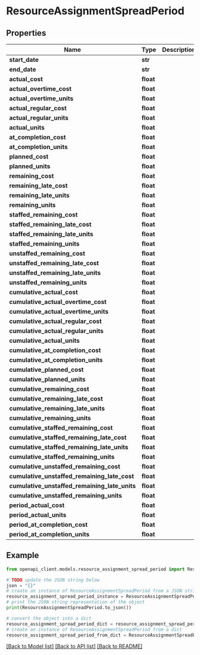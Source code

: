 # ResourceAssignmentSpreadPeriod


## Properties

Name | Type | Description | Notes
------------ | ------------- | ------------- | -------------
**start_date** | **str** |  | [optional] 
**end_date** | **str** |  | [optional] 
**actual_cost** | **float** |  | [optional] 
**actual_overtime_cost** | **float** |  | [optional] 
**actual_overtime_units** | **float** |  | [optional] 
**actual_regular_cost** | **float** |  | [optional] 
**actual_regular_units** | **float** |  | [optional] 
**actual_units** | **float** |  | [optional] 
**at_completion_cost** | **float** |  | [optional] 
**at_completion_units** | **float** |  | [optional] 
**planned_cost** | **float** |  | [optional] 
**planned_units** | **float** |  | [optional] 
**remaining_cost** | **float** |  | [optional] 
**remaining_late_cost** | **float** |  | [optional] 
**remaining_late_units** | **float** |  | [optional] 
**remaining_units** | **float** |  | [optional] 
**staffed_remaining_cost** | **float** |  | [optional] 
**staffed_remaining_late_cost** | **float** |  | [optional] 
**staffed_remaining_late_units** | **float** |  | [optional] 
**staffed_remaining_units** | **float** |  | [optional] 
**unstaffed_remaining_cost** | **float** |  | [optional] 
**unstaffed_remaining_late_cost** | **float** |  | [optional] 
**unstaffed_remaining_late_units** | **float** |  | [optional] 
**unstaffed_remaining_units** | **float** |  | [optional] 
**cumulative_actual_cost** | **float** |  | [optional] 
**cumulative_actual_overtime_cost** | **float** |  | [optional] 
**cumulative_actual_overtime_units** | **float** |  | [optional] 
**cumulative_actual_regular_cost** | **float** |  | [optional] 
**cumulative_actual_regular_units** | **float** |  | [optional] 
**cumulative_actual_units** | **float** |  | [optional] 
**cumulative_at_completion_cost** | **float** |  | [optional] 
**cumulative_at_completion_units** | **float** |  | [optional] 
**cumulative_planned_cost** | **float** |  | [optional] 
**cumulative_planned_units** | **float** |  | [optional] 
**cumulative_remaining_cost** | **float** |  | [optional] 
**cumulative_remaining_late_cost** | **float** |  | [optional] 
**cumulative_remaining_late_units** | **float** |  | [optional] 
**cumulative_remaining_units** | **float** |  | [optional] 
**cumulative_staffed_remaining_cost** | **float** |  | [optional] 
**cumulative_staffed_remaining_late_cost** | **float** |  | [optional] 
**cumulative_staffed_remaining_late_units** | **float** |  | [optional] 
**cumulative_staffed_remaining_units** | **float** |  | [optional] 
**cumulative_unstaffed_remaining_cost** | **float** |  | [optional] 
**cumulative_unstaffed_remaining_late_cost** | **float** |  | [optional] 
**cumulative_unstaffed_remaining_late_units** | **float** |  | [optional] 
**cumulative_unstaffed_remaining_units** | **float** |  | [optional] 
**period_actual_cost** | **float** |  | [optional] 
**period_actual_units** | **float** |  | [optional] 
**period_at_completion_cost** | **float** |  | [optional] 
**period_at_completion_units** | **float** |  | [optional] 

## Example

```python
from openapi_client.models.resource_assignment_spread_period import ResourceAssignmentSpreadPeriod

# TODO update the JSON string below
json = "{}"
# create an instance of ResourceAssignmentSpreadPeriod from a JSON string
resource_assignment_spread_period_instance = ResourceAssignmentSpreadPeriod.from_json(json)
# print the JSON string representation of the object
print(ResourceAssignmentSpreadPeriod.to_json())

# convert the object into a dict
resource_assignment_spread_period_dict = resource_assignment_spread_period_instance.to_dict()
# create an instance of ResourceAssignmentSpreadPeriod from a dict
resource_assignment_spread_period_from_dict = ResourceAssignmentSpreadPeriod.from_dict(resource_assignment_spread_period_dict)
```
[[Back to Model list]](../README.md#documentation-for-models) [[Back to API list]](../README.md#documentation-for-api-endpoints) [[Back to README]](../README.md)


